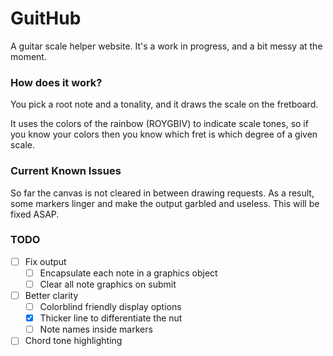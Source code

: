 # GuitHub
A guitar scale helper website. It's a work in progress, and a bit messy at the moment.

### How does it work?
You pick a root note and a tonality, and it draws the scale on the fretboard.

It uses the colors of the rainbow (ROYGBIV) to indicate scale tones, so if you know your colors then you know which fret is which degree of a given scale.

### Current Known Issues
So far the canvas is not cleared in between drawing requests. As a result, some markers linger and make the output garbled and useless. This will be fixed ASAP.

### TODO
- [ ] Fix output
  - [ ] Encapsulate each note in a graphics object
  - [ ] Clear all note graphics on submit
- [ ] Better clarity
  - [ ] Colorblind friendly display options
  - [x] Thicker line to differentiate the nut
  - [ ] Note names inside markers
- [ ] Chord tone highlighting
